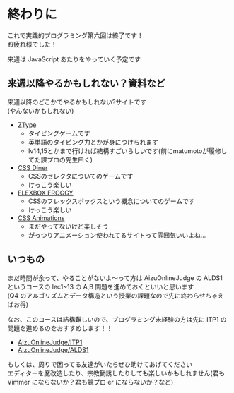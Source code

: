 # 終わりに

これで実践的プログラミング第六回は終了です！  
お疲れ様でした！

来週は JavaScript あたりをやっていく予定です

## 来週以降やるかもしれない？資料など

来週以降のどこかでやるかもしれない?サイトです  
(やんないかもしれない)

- [ZType](https://zty.pe)
  - タイピングゲームです
  - 英単語のタイピング力とかが身につけられます
  - lv14,15とかまで行ければ結構すごいらしいです(前にmatumotoが履修してた課プロの先生曰く)
- [CSS Diner](https://flukeout.github.io/)
  - CSSのセレクタについてのゲームです
  - けっこう楽しい
- [FLEXBOX FROGGY](https://flexboxfroggy.com/#ja)
  - CSSのフレックスボックスという概念についてのゲームです
  - けっこう楽しい
- [CSS Animations](https://css-animations.io/)
  - まだやってないけど楽しそう
  - がっつりアニメーション使われてるサイトって雰囲気いいよね...

## いつもの

まだ時間が余って、やることがないよ〜って方は AizuOnlineJudge の ALDS1 というコースの lec1~13 の A,B 問題を進めておくといいと思います  
(Q4 のアルゴリズムとデータ構造という授業の課題なので先に終わらせちゃえばお得)

なお、このコースは結構難しいので、プログラミング未経験の方は先に ITP1 の問題を進めるのをおすすめします！！

- [AizuOnlineJudge/ITP1](https://onlinejudge.u-aizu.ac.jp/courses/lesson/2/ITP1/1)
- [AizuOnlineJudge/ALDS1](https://onlinejudge.u-aizu.ac.jp/courses/lesson/1/ALDS1/1)

もしくは、周りで困ってる友達がいたらぜひ助けてあげてください  
エディターを魔改造したり、宗教勧誘したりしても楽しいかもしれません(君も Vimmer にならないか？君も競プロ er にならないか？など)

